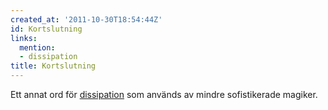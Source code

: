 ```yaml
---
created_at: '2011-10-30T18:54:44Z'
id: Kortslutning
links:
  mention:
  - dissipation
title: Kortslutning
---
```


Ett annat ord för [dissipation] som används av mindre sofistikerade magiker.

  [dissipation]: dissipation
